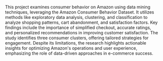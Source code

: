 This project examines consumer behavior on Amazon using data mining techniques, leveraging the Amazon Consumer Behavior Dataset.
It utilizes methods like exploratory data analysis, clustering, and classification to analyze shopping patterns, cart abandonment, and satisfaction factors. Key findings include the importance of simplified checkout, accurate ratings, and personalized recommendations in improving customer satisfaction.
The study identifies three consumer clusters, offering tailored strategies for engagement. Despite its limitations, the research highlights actionable insights for optimizing Amazon's operations and user experience, emphasizing the role of data-driven approaches in e-commerce success. 
